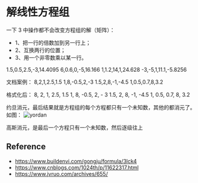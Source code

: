 #  解线性方程组


一下 3 中操作都不会改变方程组的解（矩阵）：
- 1、把一行的倍数加到另一行上；
- 2、互换两行的位置；
- 3、用一个非零数乘以某一行。



1.5,0.5,2.5,-3,14.4095
6,0.6,0,-5,16.166
1,1.2,14,1,24.628
-3,-5,1,11.1,-5.8256



文档案例：
8,2,1,2.5,1.5
1,8,-0.5,2,-3
1.5,2,8,-1,-4.5
1,0.5,0.7,8,3.2


格式化后：
    8,          2,           1,          2.5,      1.5
    1,          8,         -0.5,         2,       - 3
    1.5,       2,           8,           -1,     -4.5
    1,        0.5,        0.7,           8,       3.2


约旦消元，最后结果就是方程组的每个方程都只有一个未知数，其他的都消元了。如图：
![yordan](art/yordan.png)

高斯消元，是最后一个方程只有一个未知数，然后逐级往上

## Reference

- https://www.buildenvi.com/gongju/formula/3lck4
- https://www.cnblogs.com/1024th/p/11622317.html
- https://www.jvruo.com/archives/655/
